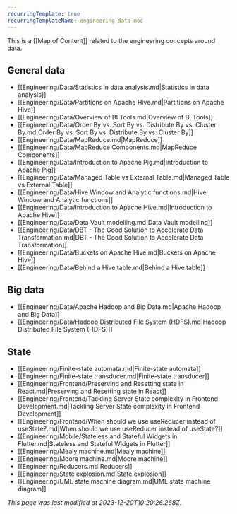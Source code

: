 ```yaml
---
recurringTemplate: true
recurringTemplateName: engineering-data-moc
---
```


This is a [[Map of Content]] related to the engineering concepts around data.

## General data

- [[Engineering/Data/Statistics in data analysis.md|Statistics in data analysis]]
- [[Engineering/Data/Partitions on Apache Hive.md|Partitions on Apache Hive]]
- [[Engineering/Data/Overview of BI Tools.md|Overview of BI Tools]]
- [[Engineering/Data/Order By vs. Sort By vs. Distribute By vs. Cluster By.md|Order By vs. Sort By vs. Distribute By vs. Cluster By]]
- [[Engineering/Data/MapReduce.md|MapReduce]]
- [[Engineering/Data/MapReduce Components.md|MapReduce Components]]
- [[Engineering/Data/Introduction to Apache Pig.md|Introduction to Apache Pig]]
- [[Engineering/Data/Managed Table vs External Table.md|Managed Table vs External Table]]
- [[Engineering/Data/Hive Window and Analytic functions.md|Hive Window and Analytic functions]]
- [[Engineering/Data/Introduction to Apache Hive.md|Introduction to Apache Hive]]
- [[Engineering/Data/Data Vault modelling.md|Data Vault modelling]]
- [[Engineering/Data/DBT - The Good Solution to Accelerate Data Transformation.md|DBT - The Good Solution to Accelerate Data Transformation]]
- [[Engineering/Data/Buckets on Apache Hive.md|Buckets on Apache Hive]]
- [[Engineering/Data/Behind a Hive table.md|Behind a Hive table]]

## Big data

- [[Engineering/Data/Apache Hadoop and Big Data.md|Apache Hadoop and Big Data]]
- [[Engineering/Data/Hadoop Distributed File System (HDFS).md|Hadoop Distributed File System (HDFS)]]

## State

- [[Engineering/Finite-state automata.md|Finite-state automata]]
- [[Engineering/Finite-state transducer.md|Finite-state transducer]]
- [[Engineering/Frontend/Preserving and Resetting state in React.md|Preserving and Resetting state in React]]
- [[Engineering/Frontend/Tackling Server State complexity in Frontend Development.md|Tackling Server State complexity in Frontend Development]]
- [[Engineering/Frontend/When should we use useReducer instead of useState?.md|When should we use useReducer instead of useState?]]
- [[Engineering/Mobile/Stateless and Stateful Widgets in Flutter.md|Stateless and Stateful Widgets in Flutter]]
- [[Engineering/Mealy machine.md|Mealy machine]]
- [[Engineering/Moore machine.md|Moore machine]]
- [[Engineering/Reducers.md|Reducers]]
- [[Engineering/State explosion.md|State explosion]]
- [[Engineering/UML state machine diagram.md|UML state machine diagram]]


*This page was last modified at 2023-12-20T10:20:26.268Z*.
